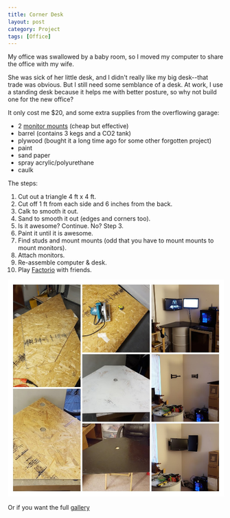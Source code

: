 ```yaml
---
title: Corner Desk
layout: post
category: Project
tags: [Office]
---
```

My office was swallowed by a baby room, so I moved my computer to share the office with my wife.

She was sick of her little desk, and I didn't really like my big desk--that trade was obvious. But I still need some semblance of a desk. At work, I use a standing desk because it helps me with better posture, so why not build one for the new office?

<!-- more -->

It only cost me $20, and some extra supplies from the overflowing garage:

  * 2 [monitor mounts](http://amzn.com/B01BCUM766) (cheap but effective)
  * barrel (contains 3 kegs and a CO2 tank)
  * plywood (bought it a long time ago for some other forgotten project)
  * paint
  * sand paper
  * spray acrylic/polyurethane
  * caulk

The steps:

  1. Cut out a triangle 4 ft x 4 ft.
  2. Cut off 1 ft from each side and 6 inches from the back.
  3. Calk to smooth it out.
  4. Sand to smooth it out (edges and corners too).
  5. Is it awesome? Continue. No? Step 3.
  6. Paint it until it is awesome.
  7. Find studs and mount mounts (odd that you have to mount mounts to mount monitors).
  8. Attach monitors.
  9. Re-assemble computer & desk.
 10. Play [Factorio](https://www.factorio.com/) with friends.

![Corner Desk](/public/images/2016/04/20160418_200829-COLLAGE.jpg)
  
Or if you want the full [gallery](https://goo.gl/photos/tb6vadQTryh8pz9Y8)